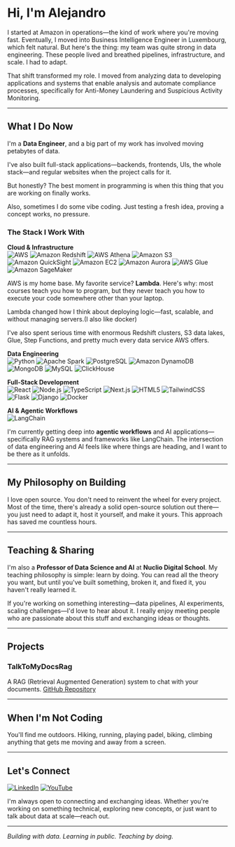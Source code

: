 # Hi, I'm Alejandro

I started at Amazon in operations—the kind of work where you're moving fast. Eventually, I moved into Business Intelligence Engineer in Luxembourg, which felt natural. But here's the thing: my team was quite strong in data engineering. These people lived and breathed pipelines, infrastructure, and scale. I had to adapt.

That shift transformed my role. I moved from analyzing data to developing applications and systems that enable analysis and automate compliance processes, specifically for Anti-Money Laundering and Suspicious Activity Monitoring.

---

## What I Do Now

I'm a **Data Engineer**, and a big part of my work has involved moving petabytes of data.

I've also built full-stack applications—backends, frontends, UIs, the whole stack—and regular websites when the project calls for it.

But honestly? The best moment in programming is when this thing that you are working on finally works.

Also, sometimes I do some vibe coding. Just testing a fresh idea, proving a concept works, no pressure.

### The Stack I Work With

**Cloud & Infrastructure**  
![AWS](https://img.shields.io/badge/AWS-232F3E?style=flat&logo=amazon-aws&logoColor=white)
![Amazon Redshift](https://img.shields.io/badge/-Amazon%20Redshift-8C4FFF?style=flat&logo=amazonredshift&logoColor=white)
![AWS Athena](https://img.shields.io/badge/AWS_Athena-007396?style=for-the-badge&logo=amazonathena&logoColor=white)
![Amazon S3](https://img.shields.io/badge/Amazon%20S3-FF9900?style=for-the-badge&logo=amazons3&logoColor=white)
![Amazon QuickSight](https://img.shields.io/badge/Amazon_QuickSight-BI-blue?style=flat&logo=amazonquicksight&logoColor=white)
![Amazon EC2](https://img.shields.io/badge/Amazon%20EC2-FF9900?style=flat&logo=amazonec2&logoColor=white)
![Amazon Aurora](https://img.shields.io/badge/Amazon%20Aurora-FF4F8B?style=for-the-badge&logo=amazon-aurora&logoColor=white)
![AWS Glue](https://img.shields.io/badge/AWS_Glue-Data_Pipelines-orange?logo=amazonaws&logoColor=white)
![Amazon SageMaker](https://img.shields.io/badge/Amazon_SageMaker-FF9900?style=for-the-badge&logo=amazon-aws&logoColor=white)


AWS is my home base. My favorite service? **Lambda**. Here's why: most courses teach you how to program, but they never teach you how to execute your code somewhere other than your laptop. 

Lambda changed how I think about deploying logic—fast, scalable, and without managing servers.(I also like docker)

I've also spent serious time with enormous Redshift clusters, S3 data lakes, Glue, Step Functions, and pretty much every data service AWS offers.

**Data Engineering**  
![Python](https://img.shields.io/badge/Python-3776AB?style=flat&logo=python&logoColor=white)
![Apache Spark](https://img.shields.io/badge/Apache_Spark-E25A1C?style=flat&logo=apache-spark&logoColor=white)
![PostgreSQL](https://img.shields.io/badge/PostgreSQL-316192?style=flat&logo=postgresql&logoColor=white)
![Amazon DynamoDB](https://img.shields.io/badge/Amazon%20DynamoDB-4053D6?style=for-the-badge&logo=Amazon%20DynamoDB&logoColor=white)
![MongoDB](https://img.shields.io/badge/MongoDB-%234ea94b.svg?style=for-the-badge&logo=mongodb&logoColor=white)
![MySQL](https://img.shields.io/badge/MySQL-005C84?style=for-the-badge&logo=mysql&logoColor=white)
![ClickHouse](https://img.shields.io/badge/ClickHouse-FFCC01?style=for-the-badge&logo=clickhouse&logoColor=white)

**Full-Stack Development**  
![React](https://img.shields.io/badge/React-20232A?style=flat&logo=react&logoColor=61DAFB)
![Node.js](https://img.shields.io/badge/Node.js-339933?style=flat&logo=node.js&logoColor=white)
![TypeScript](https://img.shields.io/badge/TypeScript-007ACC?style=flat&logo=typescript&logoColor=white)
![Next.js](https://img.shields.io/badge/Next.js-000000?style=for-the-badge&logo=next.js&logoColor=white)
![HTML5](https://img.shields.io/badge/HTML5-E34F26?style=for-the-badge&logo=html5&logoColor=white)
![TailwindCSS](https://img.shields.io/badge/Tailwind_CSS-38B2AC?style=for-the-badge&logo=tailwind-css&logoColor=white)
![Flask](https://img.shields.io/badge/Flask-000000?style=for-the-badge&logo=flask&logoColor=white)
![Django](https://img.shields.io/badge/Django-092E20?style=for-the-badge&logo=django&logoColor=white)
![Docker](https://img.shields.io/badge/Docker-2496ED?style=for-the-badge&logo=docker&logoColor=white)

**AI & Agentic Workflows**  
![LangChain](https://img.shields.io/badge/LangChain-121212?style=flat&logo=chainlink&logoColor=white)

I'm currently getting deep into **agentic workflows** and AI applications—specifically RAG systems and frameworks like LangChain. The intersection of data engineering and AI feels like where things are heading, and I want to be there as it unfolds.

---

## My Philosophy on Building

I love open source. You don't need to reinvent the wheel for every project. Most of the time, there's already a solid open-source solution out there—you just need to adapt it, host it yourself, and make it yours. This approach has saved me countless hours.

---

## Teaching & Sharing

I'm also a **Professor of Data Science and AI** at **Nuclio Digital School**. My teaching philosophy is simple: learn by doing. You can read all the theory you want, but until you've built something, broken it, and fixed it, you haven't really learned it.

If you're working on something interesting—data pipelines, AI experiments, scaling challenges—I'd love to hear about it. I really enjoy meeting people who are passionate about this stuff and exchanging ideas or thoughts.

---

## Projects

### TalkToMyDocsRag
A RAG (Retrieval Augmented Generation) system to chat with your documents.
[GitHub Repository](https://github.com/attinto/TalkToMyDocsRag)

---

## When I'm Not Coding

You'll find me outdoors. Hiking, running, playing padel, biking, climbing anything that gets me moving and away from a screen. 

---

## Let's Connect

[![LinkedIn](https://img.shields.io/badge/LinkedIn-0077B5?style=flat&logo=linkedin&logoColor=white)]([https://linkedin.com/in/your-profile](https://www.linkedin.com/in/alejandro-tinto/))
[![YouTube](https://img.shields.io/badge/YouTube-FF0000?style=flat&logo=youtube&logoColor=white)]([https://youtube.com/@your-channel](https://www.youtube.com/channel/UCf6SvG9k9O7L8Ak2UPrT1hA))

I'm always open to connecting and exchanging ideas. Whether you're working on something technical, exploring new concepts, or just want to talk about data at scale—reach out.

---

*Building with data. Learning in public. Teaching by doing.*
